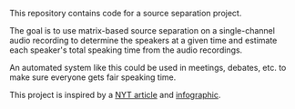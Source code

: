 This repository contains code for a source separation project.

The goal is to use matrix-based source separation on a single-channel audio recording to determine the speakers at a given time and estimate each speaker's total speaking time from the audio recordings.

An automated system like this could be used in meetings, debates, etc. to make sure everyone gets fair speaking time.

This project is inspired by a [NYT article](https://www.nytimes.com/interactive/2019/09/12/us/elections/debate-speaking-time.html) and [infographic](https://static01.nyt.com/images/2019/09/12/us/debate-speaking-time-promo-1568330318099/debate-speaking-time-promo-1568330318099-superJumbo-v7.jpg). 
